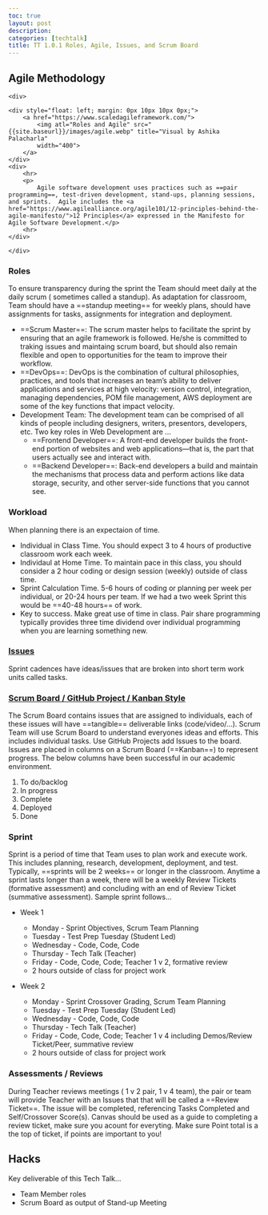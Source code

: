 ```yaml
---
toc: true
layout: post
description: 
categories: [techtalk]
title: TT 1.0.1 Roles, Agile, Issues, and Scrum Board
---
```


## Agile Methodology

<div>

    <div>

    <div style="float: left; margin: 0px 10px 10px 0px;">
        <a href="https://www.scaledagileframework.com/">
            <img atl="Roles and Agile" src="{{site.baseurl}}/images/agile.webp" title="Visual by Ashika Palacharla"
            width="400">
        </a>
    </div>
    <div>
        <hr>
        <p>
            Agile software development uses practices such as ==pair programming==, test-driven development, stand-ups, planning sessions, and sprints.  Agile includes the <a href="https://www.agilealliance.org/agile101/12-principles-behind-the-agile-manifesto/">12 Principles</a> expressed in the Manifesto for Agile Software Development.</p>
        <hr>
    </div>

    </div>

</div>


### Roles
To ensure transparency during the sprint the Team should meet daily at the daily scrum ( sometimes called a standup). As adaptation for classroom, Team should have a ==standup meeting== for weekly plans, should have assignments for tasks, assignments for integration and deployment.
- ==Scrum Master==: The scrum master helps to facilitate the sprint by ensuring that an agile framework is followed. He/she is committed to traking issues and maintaing scrum board, but should also remain flexible and open to opportunities for the team to improve their workflow.
- ==DevOps==: DevOps is the combination of cultural philosophies, practices, and tools that increases an team’s ability to deliver applications and services at high velocity: version control, integration, managing dependencies, POM file management, AWS deployment are some of the key functions that impact velocity.
- Development Team: The development team can be comprised of all kinds of people including designers, writers, presentors, developers, etc.  Two key roles in Web Development are ...
    - ==Frontend Developer==: A front-end developer builds the front-end portion of websites and web applications—that is, the part that users actually see and interact with.
    - ==Backend Developer==: Back-end developers a build and maintain the mechanisms that process data and perform actions like data storage, security, and other server-side functions that you cannot see.

### Workload
When planning there is an expectaion of time.  
- Individual in Class Time.  You should expect 3 to 4 hours of productive classroom work each week.
- Individaul at Home Time. To maintain pace in this class, you should consider a 2 hour coding or design session (weekly) outside of class time.  
- Sprint Calculation Time.  5-6 hours of coding or planning per week per individual, or 20-24 hours per team.  If we had a two week Sprint this would be ==40-48 hours== of work.
- Key to success.  Make great use of time in class.  Pair share programming typically provides three time dividend over individual programming when you are learning something new.

### [Issues](https://github.com/features/issues)
Sprint cadences have ideas/issues that are broken into short term work units called tasks.  

### [Scrum Board / GitHub Project / Kanban Style](https://docs.github.com/en/issues/trying-out-the-new-projects-experience/about-projects)
The Scrum Board contains issues that are assigned to individuals,  each of these issues will have ==tangible== deliverable links (code/video/...).  Scrum Team will use Scrum Board to understand everyones ideas and efforts.  This includes individual tasks.  Use GitHub Projects add Issues to the board.  Issues are placed in columns on a Scrum Board (==Kanban==) to represent progress.  The below columns have been successful in our academic environment.
1. To do/backlog
2. In progress
3. Complete
4. Deployed
5. Done

### Sprint
Sprint is a period of time that Team uses to plan work and execute work.  This includes planning, research, development, deployment, and test.  Typically, ==sprints will be 2 weeks== or longer in the classroom.  Anytime a sprint lasts longer than a week, there will be a weekly Review Tickets (formative assessment) and concluding with an end of Review Ticket (summative assessment).  Sample sprint follows...
- Week 1
    - Monday - Sprint Objectives, Scrum Team Planning
    - Tuesday - Test Prep Tuesday (Student Led)
    - Wednesday - Code, Code, Code
    - Thursday - Tech Talk (Teacher)
    - Friday - Code, Code, Code; Teacher 1 v 2, formative review
    - 2 hours outside of class for project work

- Week 2
    - Monday - Sprint Crossover Grading,  Scrum Team Planning
    - Tuesday - Test Prep Tuesday (Student Led)
    - Wednesday - Code, Code, Code
    - Thursday - Tech Talk (Teacher)
    - Friday - Code, Code, Code; Teacher 1 v 4 including Demos/Review Ticket/Peer, summative review
    - 2 hours outside of class for project work

### Assessments / Reviews
During Teacher reviews meetings ( 1 v 2 pair, 1 v 4 team), the pair or team will provide Teacher with an Issues that that will be called a ==Review Ticket==.  The issue will be completed, referencing Tasks Completed and Self/Crossover Score(s).  Canvas should be used as a guide to completing a review ticket, make sure you acount for everyting.  Make sure Point total is a the top of ticket, if points are important to you!

## Hacks
Key deliverable of this Tech Talk...
- Team Member roles
- Scrum Board as output of Stand-up Meeting